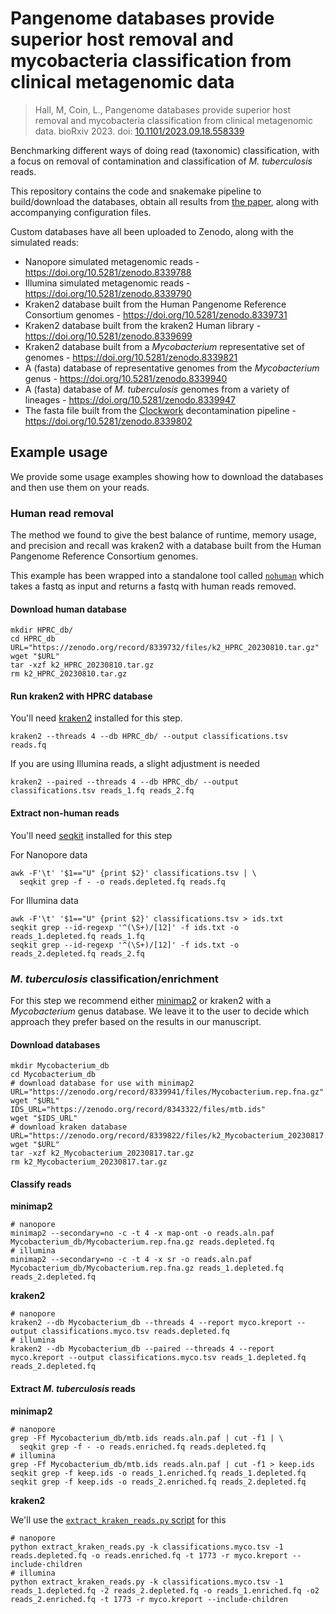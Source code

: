 # Pangenome databases provide superior host removal and mycobacteria classification from clinical metagenomic data

> Hall, M, Coin, L., Pangenome databases provide superior host removal and mycobacteria classification from clinical metagenomic data. bioRxiv 2023. doi: [10.1101/2023.09.18.558339][doi]

Benchmarking different ways of doing read (taxonomic) classification, with a focus on
removal of contamination and classification of _M. tuberculosis_ reads.

This repository contains the code and snakemake pipeline to build/download the
databases, obtain all results from [the paper][doi], along with accompanying configuration
files.

Custom databases have all been uploaded to Zenodo, along with the simulated reads:

- Nanopore simulated metagenomic reads - https://doi.org/10.5281/zenodo.8339788
- Illumina simulated metagenomic reads - https://doi.org/10.5281/zenodo.8339790
- Kraken2 database built from the Human Pangenome Reference Consortium
  genomes - https://doi.org/10.5281/zenodo.8339731
- Kraken2 database built from the kraken2 Human
  library - https://doi.org/10.5281/zenodo.8339699
- Kraken2 database built from a *Mycobacterium* representative set of
  genomes - https://doi.org/10.5281/zenodo.8339821
- A (fasta) database of representative genomes from the *Mycobacterium*
  genus - https://doi.org/10.5281/zenodo.8339940
- A (fasta) database of *M. tuberculosis* genomes from a variety of
  lineages - https://doi.org/10.5281/zenodo.8339947
- The fasta file built from the [Clockwork](https://github.com/iqbal-lab-org/clockwork)
  decontamination pipeline - https://doi.org/10.5281/zenodo.8339802

## Example usage

We provide some usage examples showing how to download the databases and then use them
on your reads.

### Human read removal

The method we found to give the best balance of runtime, memory usage, and precision and
recall was kraken2 with a database built from the Human Pangenome Reference Consortium
genomes.

This example has been wrapped into a standalone tool called [`nohuman`](https://github.com/mbhall88/nohuman/) which takes a fastq as input and returns a fastq with human reads removed.

#### Download human database

```
mkdir HPRC_db/
cd HPRC_db
URL="https://zenodo.org/record/8339732/files/k2_HPRC_20230810.tar.gz"
wget "$URL"
tar -xzf k2_HPRC_20230810.tar.gz
rm k2_HPRC_20230810.tar.gz
```

#### Run kraken2 with HPRC database

You'll need [kraken2](https://github.com/DerrickWood/kraken2) installed for this step.

```
kraken2 --threads 4 --db HPRC_db/ --output classifications.tsv reads.fq
```

If you are using Illumina reads, a slight adjustment is needed

```
kraken2 --paired --threads 4 --db HPRC_db/ --output classifications.tsv reads_1.fq reads_2.fq
```

#### Extract non-human reads

You'll need [seqkit](https://github.com/shenwei356/seqkit) installed for this step

For Nanopore data

```
awk -F'\t' '$1=="U" {print $2}' classifications.tsv | \
  seqkit grep -f - -o reads.depleted.fq reads.fq
```

For Illumina data

```
awk -F'\t' '$1=="U" {print $2}' classifications.tsv > ids.txt
seqkit grep --id-regexp '^(\S+)/[12]' -f ids.txt -o reads_1.depleted.fq reads_1.fq
seqkit grep --id-regexp '^(\S+)/[12]' -f ids.txt -o reads_2.depleted.fq reads_2.fq
```

### *M. tuberculosis* classification/enrichment

For this step we recommend either [minimap2](https://github.com/lh3/minimap2) or kraken2
with a *Mycobacterium* genus database. We leave it to the user to decide which approach
they prefer based on the results in our manuscript.

#### Download databases

```
mkdir Mycobacterium_db
cd Mycobacterium_db
# download database for use with minimap2
URL="https://zenodo.org/record/8339941/files/Mycobacterium.rep.fna.gz"
wget "$URL"
IDS_URL="https://zenodo.org/record/8343322/files/mtb.ids"
wget "$IDS_URL"
# download kraken database
URL="https://zenodo.org/record/8339822/files/k2_Mycobacterium_20230817.tar.gz"
wget "$URL"
tar -xzf k2_Mycobacterium_20230817.tar.gz
rm k2_Mycobacterium_20230817.tar.gz
```

#### Classify reads

**minimap2**

```
# nanopore
minimap2 --secondary=no -c -t 4 -x map-ont -o reads.aln.paf Mycobacterium_db/Mycobacterium.rep.fna.gz reads.depleted.fq
# illumina
minimap2 --secondary=no -c -t 4 -x sr -o reads.aln.paf Mycobacterium_db/Mycobacterium.rep.fna.gz reads_1.depleted.fq reads_2.depleted.fq
```

**kraken2**

```
# nanopore
kraken2 --db Mycobacterium_db --threads 4 --report myco.kreport --output classifications.myco.tsv reads.depleted.fq
# illumina
kraken2 --db Mycobacterium_db --paired --threads 4 --report myco.kreport --output classifications.myco.tsv reads_1.depleted.fq reads_2.depleted.fq
```

#### Extract *M. tuberculosis* reads

**minimap2**

```
# nanopore
grep -Ff Mycobacterium_db/mtb.ids reads.aln.paf | cut -f1 | \
  seqkit grep -f - -o reads.enriched.fq reads.depleted.fq
# illumina
grep -Ff Mycobacterium_db/mtb.ids reads.aln.paf | cut -f1 > keep.ids
seqkit grep -f keep.ids -o reads_1.enriched.fq reads_1.depleted.fq
seqkit grep -f keep.ids -o reads_2.enriched.fq reads_2.depleted.fq
```

**kraken2**

We'll use
the [`extract_kraken_reads.py` script](https://github.com/jenniferlu717/KrakenTools#extract_kraken_readspy)
for this

```
# nanopore
python extract_kraken_reads.py -k classifications.myco.tsv -1 reads.depleted.fq -o reads.enriched.fq -t 1773 -r myco.kreport --include-children
# illumina
python extract_kraken_reads.py -k classifications.myco.tsv -1 reads_1.depleted.fq -2 reads_2.depleted.fq -o reads_1.enriched.fq -o2 reads_2.enriched.fq -t 1773 -r myco.kreport --include-children
```

[doi]: https://doi.org/10.1101/2023.09.18.558339 
